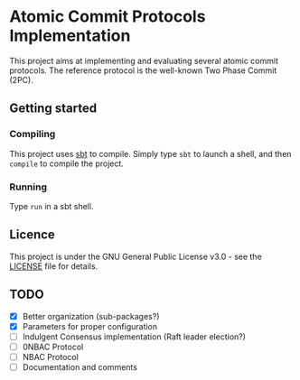 # Atomic Commit Protocols Implementation

This project aims at implementing and evaluating several atomic commit protocols.
The reference protocol is the well-known Two Phase Commit (2PC).

## Getting started

### Compiling

This project uses [sbt](http://www.scala-sbt.org/) to compile. Simply type `sbt` to launch a shell, and then `compile` to compile the project.

### Running

Type `run` in a sbt shell.

## Licence

This project is under the GNU General Public License v3.0 - see the [LICENSE](LICENSE) file for details.

## TODO

- [x] Better organization (sub-packages?)
- [x] Parameters for proper configuration
- [ ] Indulgent Consensus implementation (Raft leader election?)
- [ ] 0NBAC Protocol
- [ ] NBAC Protocol
- [ ] Documentation and comments
